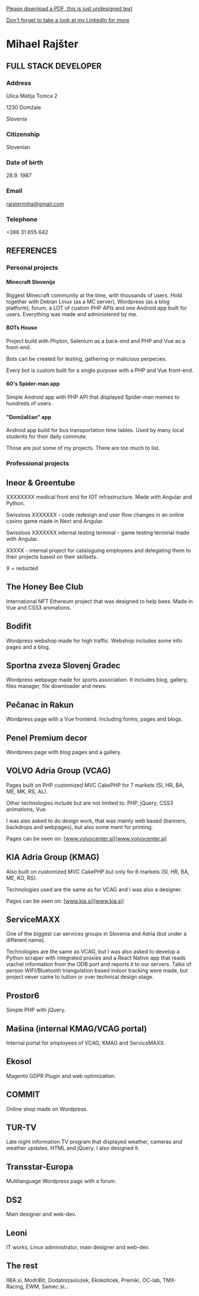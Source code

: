 [Please download a PDF, this is just undesigned text](https://github.com/miharajster/cv/blob/main/CV%20-%20Mihael%20Rajster%20-%20Full%20stack.pdf)

[Don't forget to take a look at my LinkedIn for more](https://www.linkedin.com/in/miharajster/)

# Mihael Rajšter
## FULL STACK DEVELOPER
### Address
Ulica Matija Tomca 2

1230 Domžale

Slovenia

### Citizenship
Slovenian

### Date of birth
28.9. 1987

### Email
rajstermiha@gmail.com

### Telephone
+386 31 655 642

## REFERENCES
### Personal projects
#### Minecraft Slovenija
Biggest Minecraft community at the time, with thousands of users. Hold together with Debian Linux (as a MC server), Wordpress (as a blog platform), forum, a LOT of custom PHP APIs and one Android app built for users. Everything was made and administered by me.

#### BOTs House
Project build with Phyton, Selenium as a back-end and PHP and Vue as a front-end. 

Bots can be created for testing, gathering or malicious perpecies.

Every bot is custom built for a single purpose with a PHP and Vue front-end.

#### 60's Spider-man app
Simple Android app with PHP API that displayed Spider-man memes to hundreds of users.

#### "Domžalčan" app
Android app build for bus transportation time tables. Used by many local students for their daily commute.

Those are jsut some of my projects. There are too much to list.

### Professional projects
## Ineor & Greentube
XXXXXXXX medical front end for IOT infrastructure. Made with Angular and Python.

Swissloss XXXXXXX - code redesign and user flow changes in an online casino game made in Next and Angular.

Swissloss XXXXXXX internal testing terminal - game testing terminal made with Angular.

XXXXX - internal project for cataloguing employees and delegating them to their projects based on their skillsets.

X = reducted

## The Honey Bee Club
International NFT Ethereum project that was designed to help bees. Made in Vue and CSS3 animations.

## Bodifit
Wordpress webshop made for high traffic.
Webshop includes some info pages and a blog.

## Sportna zveza Slovenj Gradec
Wordpress webpage made for sports association. It includes blog, gallery, files manager, file downloader and news.

## Pečanac in Rakun
Wordpress page with a Vue frontend. Including forms, pages and blogs.

## Penel Premium decor
Wordpress page with blog pages and a gallery.

## VOLVO Adria Group (VCAG)
Pages built on PHP customized MVC CakePHP for 7 markets (Sl, HR, BA, ME, MK, RS, AL).

Other technologies include but are not limited to: PHP, jQuery, CSS3 animations, Vue.

I was also asked to do design work, that was mainly web based (banners, backdrops and webpages), but also some ment for printing.

Pages can be seen on: [www.volvocenter.si](www.volvocenter.si)

## KIA Adria Group (KMAG)
Also built on customized MVC CakePHP but only for 6 markets (Sl, HR, BA, ME, KO, RS).

Technologies used are the same as for VCAG and I was also a designer.

Pages can be seen on: [www.kia.si](www.kia.si)

## ServiceMAXX
One of the biggest car services groups in Slovenia and Adria (but under a different name).

Technologies are the same as VCAG, but I was also asked to develop a Python scraper with integrated proxies and a React Native app that reads viachel information from the ODB port and reports it to our servers. Talks of person WIFI/Bluetooth triangulation based indoor tracking were made, but project never came to tuition or over technical design stage.

## Prostor6
Simple PHP with jQuery.

## Mašina (internal KMAG/VCAG portal)
Internal portal for employees of VCAG, KMAG and ServiceMAXX.

## Ekosol
Magento GDPR Plugin and web optimization.

## COMMIT
Online shop made on Wordpress.

## TUR-TV
Late night information TV program that displayed weather, cameras and weather updates. HTML and jQuery. I also designed it.

## Transstar-Europa
Multilanguage Wordpress page with a forum.

## DS2
Main designer and web-dev.

## Leoni
IT works, Linux administrator, main designer and web-dev.

## The rest
IIBA.si, ModriBit, Dodatnizasluzek, Ekokoticek, Premiki, OC-lab, TMX-Racing, EWM, Samec.si...
